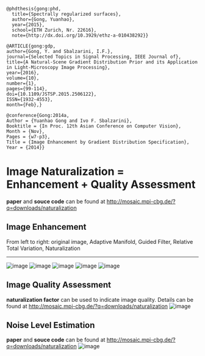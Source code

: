 ```
@phdthesis{gong:phd,
  title={Spectrally regularized surfaces},
  author={Gong, Yuanhao},
  year={2015},
  school={ETH Zurich, Nr. 22616},
  note={http://dx.doi.org/10.3929/ethz-a-010438292}}
  
@ARTICLE{gong:gdp, 
author={Gong, Y. and Sbalzarini, I.F.}, 
journal={Selected Topics in Signal Processing, IEEE Journal of}, 
title={A Natural-Scene Gradient Distribution Prior and its Application in Light-Microscopy Image Processing}, 
year={2016}, 
volume={10}, 
number={1}, 
pages={99-114},  
doi={10.1109/JSTSP.2015.2506122}, 
ISSN={1932-4553}, 
month={Feb},}

@conference{Gong:2014a,
Author = {Yuanhao Gong and Ivo F. Sbalzarini},
Booktitle = {In Proc. 12th Asian Conference on Computer Vision},
Month = {Nov},
Pages = {w7-p3},
Title = {Image Enhancement by Gradient Distribution Specification},
Year = {2014}}
```

# Image Naturalization = Enhancement + Quality Assessment
__paper__ and __souce code__ can be found at http://mosaic.mpi-cbg.de/?q=downloads/naturalization
## Image Enhancement 
From left to right: original image, Adaptive Manifold, Guided Filter, Relative Total Variation, Naturalization
*** 
![image](images/1.png)
![image](images/2.png)
![image](images/3.png)
![image](images/4.png)
![image](images/5.png)
## Image Quality Assessment
__naturalization factor__ can be used to indicate image quality. Details can be found at http://mosaic.mpi-cbg.de/?q=downloads/naturalization
![image](images/quality.png)
## Noise Level Estimation
__paper__ and __souce code__ can be found at http://mosaic.mpi-cbg.de/?q=downloads/naturalization
![image](images/noise.png)
